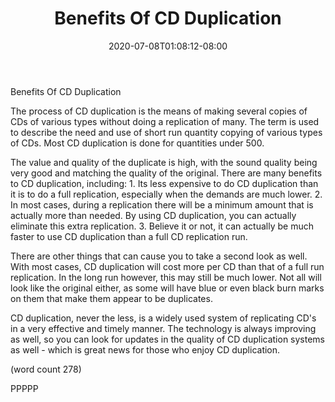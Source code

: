 ﻿---
title: "Benefits Of CD Duplication"
date: 2020-07-08T01:08:12-08:00
description: "CD duplication Tips for Web Success"
featured_image: "/images/CD duplication.jpg"
tags: ["CD duplication"]
---

Benefits Of CD Duplication

The process of CD duplication is the means of making
several copies of CDs of various types without
doing a replication of many.  The term is used to
describe the need and use of short run quantity
copying of various types of CDs.  Most CD
duplication is done for quantities under 500.

The value and quality of the duplicate is high, 
with the sound quality being very good and matching
the quality of the original.  There are many benefits
to CD duplication, including:
	1.  Its less expensive to do CD duplication
than it is to do a full replication, especially when
the demands are much lower.
	2.  In most cases, during a replication there
will be a minimum amount that is actually more than
needed.  By using CD duplication, you can actually
eliminate this extra replication.
	3.  Believe it or not, it can actually be
much faster to use CD duplication than a full CD
replication run.

There are other things that can cause you to take a
second look as well.  With most cases, CD duplication
will cost more per CD than that of a full run
replication. In the long run however, this may still
be much lower.  Not all will look like the original
either, as some will have blue or even black 
burn marks on them that make them appear to be
duplicates.

CD duplication, never the less, is a widely used
system of replicating CD's in a very effective and
timely manner.  The technology is always improving
as well, so you can look for updates in the quality
of CD duplication systems as well - which is great
news for those who enjoy CD duplication.

(word count 278)

PPPPP
